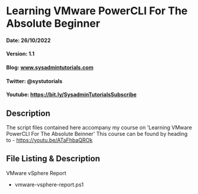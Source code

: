 # Learning VMware PowerCLI For The Absolute Beginner
#### Date: 26/10/2022
#### Version: 1.1
#### Blog: www.sysadmintutorials.com
#### Twitter: @systutorials
#### Youtube: https://bit.ly/SysadminTutorialsSubscribe

## Description

The script files contained here accompany my course on 'Learning VMware PowerCLI For The Absolute Beinner'
This course can be found by heading to - https://youtu.be/ATaFhbaQROk

## File Listing & Description

VMware vSphere Report
 - vmware-vsphere-report.ps1
